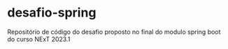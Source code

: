 # desafio-spring
Repositório de código do desafio proposto no final do modulo spring boot do curso NExT 2023.1
